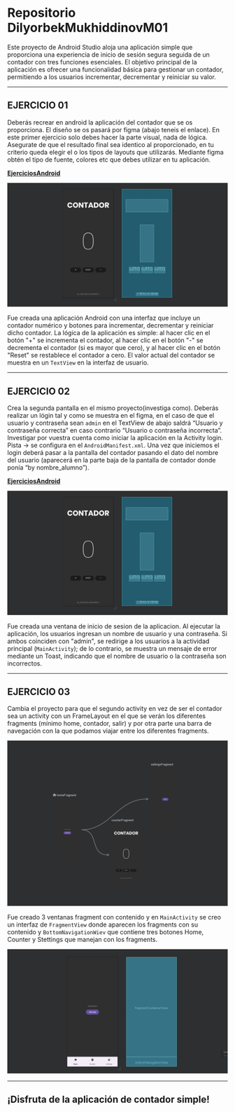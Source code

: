# Repositorio DilyorbekMukhiddinovM01
Este proyecto de Android Studio aloja una aplicación simple que proporciona una experiencia de inicio de sesión segura seguida de un contador con tres funciones esenciales. El objetivo principal de la aplicación es ofrecer una funcionalidad básica para gestionar un contador, permitiendo a los usuarios incrementar, decrementar y reiniciar su valor.

***

## EJERCICIO 01
Deberás recrear en android la aplicación del contador que se os proporciona. El diseño se os pasará por figma (abajo teneis el enlace). En este primer ejercicio solo debes hacer la parte visual, nada de lógica. Asegurate de que el resultado final sea identico al proporcionado, en tu criterio queda elegir el o los tipos de layouts que utilizarás. Mediante figma obtén el tipo de fuente, colores etc que debes utilizar en tu aplicación.

**[EjerciciosAndroid](https://www.figma.com/file/81Q9MRTXxY0lega1H7OPwr/EjeciciosAndroid?type=design&node-id=0%3A1&mode=design&t=QnfFnLzeeeTieqMl-1)**

![DilyorbekMukhiddinovM01_contador](https://github.com/eXdesy/DilyorbekMukhiddinovM01/blob/main/img/DilyorbekMukhiddinovM01_contador.png)

Fue creada una aplicación Android con una interfaz que incluye un contador numérico y botones para incrementar, decrementar y reiniciar dicho contador. La lógica de la aplicación es simple: al hacer clic en el botón "+" se incrementa el contador, al hacer clic en el botón "-" se decrementa el contador (si es mayor que cero), y al hacer clic en el botón "Reset" se restablece el contador a cero. El valor actual del contador se muestra en un `TextView` en la interfaz de usuario.

***

## EJERCICIO 02
Crea la segunda pantalla en el mismo proyecto(investiga como). Deberás realizar un lógin tal y como se muestra en el figma, en el caso de que el usuario y contraseña sean `admin` en el TextView de abajo saldrá “Usuario y contraseña correcta” en caso contrario “Usuario o contraseña incorrecta”. Investigar por vuestra cuenta como iniciar la aplicación en la Activity login. Pista → se configura en el `AndroidManifest.xml`. Una vez que iniciemos el login deberá pasar a la pantalla del contador pasando el dato del nombre del usuario (aparecerá en la parte baja de la pantalla de contador donde ponía “by nombre_alumno”).

**[EjerciciosAndroid](https://www.figma.com/file/81Q9MRTXxY0lega1H7OPwr/EjeciciosAndroid?type=design&node-id=237%3A2&mode=design&t=pCKmiNAN91TSCUXT-1)**

![DilyorbekMukhiddinovM01_login](https://github.com/eXdesy/DilyorbekMukhiddinovM01/blob/main/img/DilyorbekMukhiddinovM01_contador.png)

Fue creada una ventana de inicio de sesion de la aplicacion. Al ejecutar la aplicación, los usuarios ingresan un nombre de usuario y una contraseña. Si ambos coinciden con "admin", se redirige a los usuarios a la actividad principal (`MainActivity`); de lo contrario, se muestra un mensaje de error mediante un Toast, indicando que el nombre de usuario o la contraseña son incorrectos.

***
## EJERCICIO 03
Cambia el proyecto para que el segundo activity en vez de ser el contador sea un activity con un FrameLayout en el que se verán los diferentes fragments (mínimo home, contador, salir) y por otra parte una barra de navegación con la que podamos viajar entre los diferentes fragments.

![DilyorbekMukhiddinovM01_fragment](https://github.com/eXdesy/DilyorbekMukhiddinovM01/blob/main/img/DilyorbekMukhiddinovM01_fragment.png)

Fue creado 3 ventanas fragment con contenido y en `MainActivity` se creo un interfaz de `FragmentView` donde aparecen los fragments con su contenido y `BottomNavigationWiev` que contiene tres botones Home, Counter y Stettings que manejan con los fragments. 

![DilyorbekMukhiddinovM01_main](https://github.com/eXdesy/DilyorbekMukhiddinovM01/blob/main/img/DilyorbekMukhiddinovM01_main.png)

***


## ¡Disfruta de la aplicación de contador simple!






